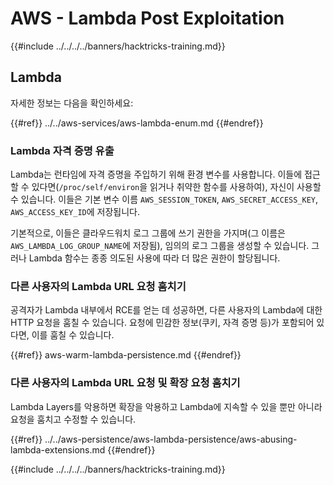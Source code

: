 # AWS - Lambda Post Exploitation

{{#include ../../../../banners/hacktricks-training.md}}

## Lambda

자세한 정보는 다음을 확인하세요:

{{#ref}}
../../aws-services/aws-lambda-enum.md
{{#endref}}

### Lambda 자격 증명 유출

Lambda는 런타임에 자격 증명을 주입하기 위해 환경 변수를 사용합니다. 이들에 접근할 수 있다면(`/proc/self/environ`을 읽거나 취약한 함수를 사용하여), 자신이 사용할 수 있습니다. 이들은 기본 변수 이름 `AWS_SESSION_TOKEN`, `AWS_SECRET_ACCESS_KEY`, `AWS_ACCESS_KEY_ID`에 저장됩니다.

기본적으로, 이들은 클라우드워치 로그 그룹에 쓰기 권한을 가지며(그 이름은 `AWS_LAMBDA_LOG_GROUP_NAME`에 저장됨), 임의의 로그 그룹을 생성할 수 있습니다. 그러나 Lambda 함수는 종종 의도된 사용에 따라 더 많은 권한이 할당됩니다.

### 다른 사용자의 Lambda URL 요청 훔치기

공격자가 Lambda 내부에서 RCE를 얻는 데 성공하면, 다른 사용자의 Lambda에 대한 HTTP 요청을 훔칠 수 있습니다. 요청에 민감한 정보(쿠키, 자격 증명 등)가 포함되어 있다면, 이를 훔칠 수 있습니다.

{{#ref}}
aws-warm-lambda-persistence.md
{{#endref}}

### 다른 사용자의 Lambda URL 요청 및 확장 요청 훔치기

Lambda Layers를 악용하면 확장을 악용하고 Lambda에 지속할 수 있을 뿐만 아니라 요청을 훔치고 수정할 수 있습니다.

{{#ref}}
../../aws-persistence/aws-lambda-persistence/aws-abusing-lambda-extensions.md
{{#endref}}

{{#include ../../../../banners/hacktricks-training.md}}

